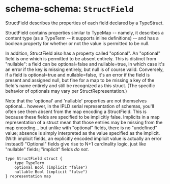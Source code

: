 # schema-schema: `StructField`

StructField describes the properties of each field declared by a TypeStruct.

StructField contains properties similar to TypeMap -- namely, it describes
a content type (as a TypeTerm -- it supports inline definitions) -- and
has a boolean property for whether or not the value is permitted to be null.

In addition, StructField also has a property called "optional".
An "optional" field is one which is permitted to be absent entirely.
This is distinct from "nullable": a field can be optional=false and
nullable=true, in which case it's an error if the key is missing entirely,
but null is of course valid.  Conversely, if a field is optional=true and
nullable=false, it's an error if the field is present and assigned null, but
fine for a map to be missing a key of the field's name entirely and still be
recognized as this struct.
(The specific behavior of optionals may vary per StructRepresentation.)

Note that the 'optional' and 'nullable' properties are not themselves
optional... however, in the IPLD serial representation of schemas, you'll
often see them absent from the map encoding a StructField.  This is because
these fields are specified to be implicitly false.
Implicits in a map representation of a struct mean that those entries may
be missing from the map encoding... but unlike with "optional" fields, there
is no "undefined" value; absence is simply interpreted as the value specified
as the implicit.
(With implicit fields, an explicitly encoded implicit value is actually an
error instead!)  "Optional" fields give rise to N+1 cardinality logic,
just like "nullable" fields; "implicit" fields *do not*.


```ipldsch
type StructField struct {
	type TypeTerm
	optional Bool (implicit "false")
	nullable Bool (implicit "false")
} representation map
```
